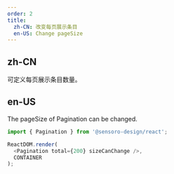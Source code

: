 ```yaml
---
order: 2
title:
  zh-CN: 改变每页展示条目
  en-US: Change pageSize
---
```


## zh-CN

可定义每页展示条目数量。

## en-US

The pageSize of Pagination can be changed.

```js
import { Pagination } from '@sensoro-design/react';

ReactDOM.render(
  <Pagination total={200} sizeCanChange />,
  CONTAINER
);
```

